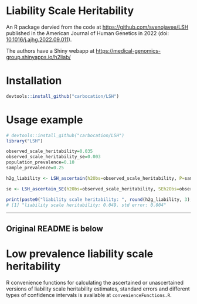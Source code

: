 # Liability Scale Heritability
An R package dervied from the code at https://github.com/svenojavee/LSH
published in the American Journal of Human Genetics in 2022 (doi:
[10.1016/j.ajhg.2022.09.011](https://www.sciencedirect.com/science/article/pii/S0002929722004141)).

The authors have a Shiny webapp at
https://medical-genomics-group.shinyapps.io/h2liab/
# Installation
```R
devtools::install_github("carbocation/LSH")
```

# Usage example
```R
# devtools::install_github("carbocation/LSH")
library("LSH")

observed_scale_heritability=0.035
observed_scale_heritability_se=0.003
population_prevalence=0.10
sample_prevalence=0.25

h2g_liability <- LSH_ascertain(h2Obs=observed_scale_heritability, P=sample_prevalence, K=population_prevalence)

se <- LSH_ascertain_SE(h2Obs=observed_scale_heritability, SEh2Obs=observed_scale_heritability_se, P=sample_prevalence, K=population_prevalence)

print(paste0("liability scale heritability: ", round(h2g_liability, 3),". std error: ", round(se, 3)))
# [1] "liability scale heritability: 0.049. std error: 0.004"
```

---------
Original README is below
---------

# Low prevalence liability scale heritability

R convenience functions for calculating the ascertained or unascertained versions of liability scale heritability estimates, standard errors and different types of confidence intervals is available at `convenienceFunctions.R`.
